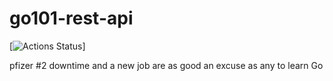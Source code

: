 # go101-rest-api
[![Actions Status](https://github.com/idclark/go101-rest-api/actions/workflows/Test/badge.svg)]

pfizer #2 downtime and a new job are as good an excuse as any to learn Go
